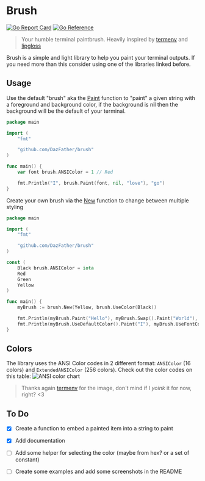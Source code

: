 # Brush
[![Go Report Card](https://goreportcard.com/badge/github.com/DazFather/brush)](https://goreportcard.com/report/github.com/DazFather/brush)
[![Go Reference](https://pkg.go.dev/badge/github.com/DazFather/brush.svg)](https://pkg.go.dev/github.com/DazFather/brush)
> Your humble terminal paintbrush. Heavily inspired by [termenv](https://github.com/muesli/termenv) and [lipgloss](https://github.com/charmbracelet/lipgloss)


Brush is a simple and light library to help you paint your terminal outputs. If you need more than this consider using one of the libraries linked before.

## Usage

Use the default "brush" aka the [Paint](https://pkg.go.dev/github.com/DazFather/brush#Paint) function to "paint" a given string with a foreground and background color, if the background is nil then the background will be the default of your terminal.
```go
package main

import (
	"fmt"

	"github.com/DazFather/brush"
)

func main() {
	var font brush.ANSIColor = 1 // Red

	fmt.Println("I", brush.Paint(font, nil, "love"), "go")
}
```
Create your own brush via the [New](https://pkg.go.dev/github.com/DazFather/brush#New) function to change between multiple styling
```go
package main

import (
	"fmt"

	"github.com/DazFather/brush"
)

const (
	Black brush.ANSIColor = iota
	Red
	Green
	Yellow
)

func main() {
	myBrush := brush.New(Yellow, brush.UseColor(Black))

	fmt.Println(myBrush.Paint("Hello"), myBrush.Swap().Paint("World"), "!")
	fmt.Println(myBrush.UseDefaultColor().Paint("I"), myBrush.UseFontColor(Red).Paint("love"), "go")
}
```

## Colors
The library uses the ANSI Color codes in 2 different format: `ANSIColor` (16 colors) and `ExtendedANSIColor` (256 colors).
Check out the color codes on this table:
![ANSI color chart](https://github.com/muesli/termenv/raw/master/examples/color-chart/color-chart.png)
> Thanks again [termenv](https://github.com/muesli/termenv) for the image, don't mind if I _yoink_ it for now, right? <3

## To Do
- [x] Create a function to embed a painted item into a string to paint
- [x] Add documentation
- [ ] Add some helper for selecting the color (maybe from hex? or a set of constant)
- [ ] Create some examples and add some screenshots in the README

